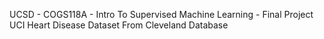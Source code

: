 UCSD - COGS118A - Intro To Supervised Machine Learning - Final Project <br>
UCI Heart Disease Dataset From Cleveland Database
